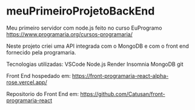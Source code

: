 # meuPrimeiroProjetoBackEnd

Meu primeiro servidor com node.js feito no curso EuProgramo
https://www.programaria.org/cursos-programaria/

Neste projeto criei uma API integrada com o MongoDB e com o front end fornecido pela programaria.

Tecnologias utilizadas:
VSCode
Node.js
Render
Insomnia
MongoDB
git

Front End hospedado em: https://front-programaria-react-alpha-rose.vercel.app/

Repositorio do Front End em: https://github.com/Catusan/front-programaria-react
